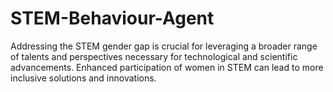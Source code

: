 # STEM-Behaviour-Agent
Addressing the STEM gender gap is crucial for leveraging a broader range of talents and perspectives necessary for technological and scientific advancements. Enhanced participation of women in STEM can lead to more inclusive solutions and innovations.
